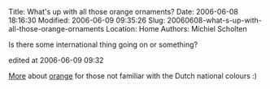 Title: What's up with all those orange ornaments?
Date: 2006-06-08 18:16:30
Modified: 2006-06-09 09:35:26
Slug: 20060608-what-s-up-with-all-those-orange-ornaments
Location: Home
Authors: Michiel Scholten

<p>Is there some international thing going on or something?</p>

<div class="edit">edited at 2006-06-09 09:32</div>
<p><a href="http://en.wikipedia.org/wiki/Dutch_monarchy">More</a> about <a href="http://en.wikipedia.org/wiki/Orange_(color)#Usage.2C_symbolism.2C_colloquial_expressions">orange</a> for those not familiar with the Dutch national colours :)</p>